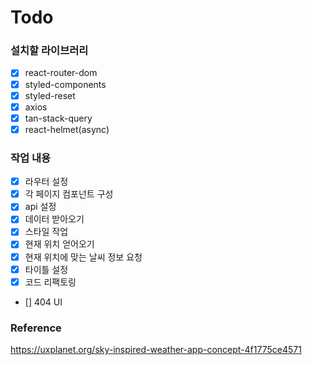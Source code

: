 # Todo

### 설치할 라이브러리

- [x] react-router-dom
- [x] styled-components
- [x] styled-reset
- [x] axios
- [x] tan-stack-query
- [x] react-helmet(async)

### 작업 내용

- [x] 라우터 설정
- [x] 각 페이지 컴포넌트 구성
- [x] api 설정
- [x] 데이터 받아오기
- [x] 스타일 작업
- [x] 현재 위치 얻어오기
- [x] 현재 위치에 맞는 날씨 정보 요청
- [x] 타이틀 설정
- [x] 코드 리팩토링
- [] 404 UI

### Reference

https://uxplanet.org/sky-inspired-weather-app-concept-4f1775ce4571
